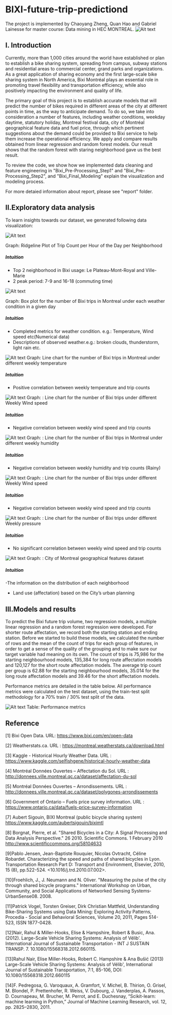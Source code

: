 # BIXI-future-trip-predictiond
The project is implemented by Chaoyang Zheng, Quan Hao and Gabriel Lainesse for master course: Data mining in HEC MONTREAL.
![Alt text](https://raw.githubusercontent.com/chaoyangzhengnash/BIXI-future-trip-prediction/master/graph/1.PNG "Optional title")

## I. Introduction 
Currently, more than 1,000 cities around the world have established or plan to establish a bike sharing system, spreading from campus, subway stations and residential areas to commercial center, grand parks and organizations. As a great application of sharing economy and the first large-scale bike sharing system in North America, Bixi Montréal plays an essential role in promoting travel flexibility and transportation efficiency, while also positively impacting the environment and quality of life.   

The primary goal of this project is to establish accurate models that will predict the number of bikes required in different areas of the city at different points in time, as the way to anticipate demand. To do so, we take into consideration a number of features, including weather conditions, weekday daytime, statutory holiday, Montreal festival data, city of Montréal geographical feature data and fuel price, through which pertinent suggestions about the demand could be provided to Bixi service to help them increase the operational efficiency. We apply and compare results obtained from linear regression and random forest models. Our result shows that the random forest with staring neighborhood gave us the best result.  

To review the code, we show how we implemented data cleaning and feature engineering in "Bixi_Pre-Processing_Step1" and "Bixi_Pre-Processing_Step2", and "Bixi_Final_Modeling" explain the visualization and modeling process.

For more detaied information about report, please see "report" folder.
 
## II.Exploratory data analysis
To learn insights towards our dataset, we generated following data visualization:

![Alt text](https://raw.githubusercontent.com/chaoyangzhengnash/BIXI-future-trip-prediction/master/graph/2.png "Optional title")

Graph: Ridgeline Plot of Trip Count per Hour of the Day per Neighborhood
##### Intuition 
- Top 2 neighborhood in Bixi usage: Le Plateau-Mont-Royal and Ville-Marie
- 2 peak period: 7-9 and 16-18 (commuting time)

![Alt text](https://raw.githubusercontent.com/chaoyangzhengnash/BIXI-future-trip-prediction/master/graph/3.png "Optional title")

Graph: Box plot for the number of Bixi trips in Montreal under each weather condition in a given day 
##### Intuition 
- Completed metrics for weather condition. e.g.: Temperature, Wind speed etc(Numerical data)
- Descriptions of observed weather.e.g.:  broken clouds, thunderstorm, light rain etc.


![Alt text](https://raw.githubusercontent.com/chaoyangzhengnash/BIXI-future-trip-prediction/master/graph/4.png "Optional title")
Graph: Line chart for the number of Bixi trips in Montreal under different weekly temperature
##### Intuition 
- Positive correlation between weekly temperature and trip counts   


![Alt text](https://raw.githubusercontent.com/chaoyangzhengnash/BIXI-future-trip-prediction/master/graph/5.png "Optional title")
Graph: : Line chart for the number of Bixi trips under different Weekly Wind speed
##### Intuition 
- Negative correlation between weekly wind speed and trip counts   


![Alt text](https://raw.githubusercontent.com/chaoyangzhengnash/BIXI-future-trip-prediction/master/graph/6.PNG "Optional title")
Graph: : Line chart for the number of Bixi trips in Montreal under different weekly humidity
##### Intuition 
- Negative correlation between weekly humidity and trip counts (Rainy)   
   

![Alt text](https://raw.githubusercontent.com/chaoyangzhengnash/BIXI-future-trip-prediction/master/graph/7.png "Optional title")
Graph: : Line chart for the number of Bixi trips under different Weekly Wind speed
##### Intuition 
- Negative correlation between weekly wind speed and trip counts    

![Alt text](https://raw.githubusercontent.com/chaoyangzhengnash/BIXI-future-trip-prediction/master/graph/8.png "Optional title")
Graph: : Line chart for the number of Bixi trips under different Weekly pressure
##### Intuition 
- No significant correlation between weekly wind speed and trip counts   


![Alt text](https://raw.githubusercontent.com/chaoyangzhengnash/BIXI-future-trip-prediction/master/graph/12.png "Optional title")
Graph: : City of Montreal geographical features dataset 
##### Intuition 
 -The information on the distribution of each neighborhood 
- Land use (affectation) based on the City’s urban planning 

## III.Models and results
To predict the Bixi future trip volume, two regression models, a multiple linear regression and a random forest regression were developed. For shorter route affectation, we record both the starting station and ending station. Before we started to build these models, we calculated the number of rows and the mean of the count of trips for each group of features, in order to get a sense of the quality of the grouping and to make sure our target variable had meaning on its own. The count of trips is 75,986 for the starting neighbourhood models, 135,384 for long route affectation models and 120,127 for the short route affectation models. The average trip count per group is 62.88 for the starting neighbourhood models, 35.014 for the long route affectation models and 39.46 for the short affectation models. 

Performance metrics are detailed in the table below. All performance metrics were calculated on the test dataset, using the train-test split methodology for a 70% train / 30% test split of the data. 

![Alt text](https://raw.githubusercontent.com/chaoyangzhengnash/BIXI-future-trip-prediction/master/graph/13.png "Optional title")
Table:  Performance metrics 

## Reference

[1] Bixi Open Data. URL: https://www.bixi.com/en/open-data

[2] Weatherstats.ca. URL : https://montreal.weatherstats.ca/download.html

[3] Kaggle - Historical Hourly Weather Data. URL : https://www.kaggle.com/selfishgene/historical-hourly-weather-data

[4] Montréal Données Ouvertes – Affectation du Sol. URL : http://donnees.ville.montreal.qc.ca/dataset/affectation-du-sol

[5] Montréal Données Ouvertes – Arrondissements. URL : http://donnees.ville.montreal.qc.ca/dataset/polygones-arrondissements

[6] Government of Ontario – Fuels price survey information. URL : https://www.ontario.ca/data/fuels-price-survey-information

[7] Aubert Sigouin, BIXI Montreal (public bicycle sharing system) https://www.kaggle.com/aubertsigouin/biximtl

[8] Borgnat, Pierre, et al. "Shared Bicycles in a City: A Signal Processing and Data Analysis Perspective." 26 2010. Scientific Commons. 1 February 2010 <http://www.scientificcommons.org/58104633>

[9]Pablo Jensen, Jean-Baptiste Rouquier, Nicolas Ovtracht, Céline Robardet. Characterizing the speed and paths of shared bicycles in Lyon. Transportation Research Part D: Transport and Environment, Elsevier, 2010, 15 (8), pp.522-524. <10.1016/j.trd.2010.07.002>. <hal-00541307>

[10]Froehlich, J., J. Neumann and N. Oliver. "Measuring the pulse of the city through shared bicycle programs." International Workshop on Urban, Community, and Social Applications of Networked Sensing Systems‐ UrbanSense08. 2008.

[11]Patrick Vogel, Torsten Greiser, Dirk Christian Mattfeld, Understanding Bike-Sharing Systems using Data Mining: Exploring Activity Patterns, Procedia - Social and Behavioral Sciences, Volume 20, 2011, Pages 514-523, ISSN 1877-0428.

[12]Nair, Rahul & Miller-Hooks, Elise & Hampshire, Robert & Busic, Ana. (2012). Large-Scale Vehicle Sharing Systems: Analysis of Vélib'. International Journal of Sustainable Transportation - INT J SUSTAIN TRANSP. 7. 10.1080/15568318.2012.660115.

[13]Rahul Nair, Elise Miller-Hooks, Robert C. Hampshire & Ana Bušić (2013) Large-Scale Vehicle Sharing Systems: Analysis of Vélib', International Journal of Sustainable Transportation, 7:1, 85-106, DOI: 10.1080/15568318.2012.660115

[14]F. Pedregosa, G. Varoquaux, A. Gramfort, V. Michel, B. Thirion, O. Grisel, M. Blondel, P. Prettenhofer, R. Weiss, V. Dubourg, J. Vanderplas, A. Passos, D. Cournapeau, M. Brucher, M. Perrot, and E. Duchesnay, “Scikit-learn: machine learning in Python,” Journal of Machine Learning Research, vol. 12, pp. 2825–2830, 2011.













